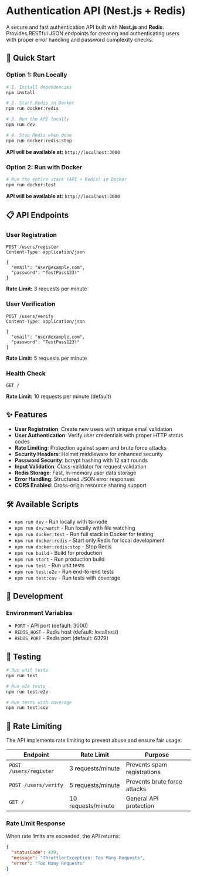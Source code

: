 # Authentication API (Nest.js + Redis)

A secure and fast authentication API built with **Nest.js** and **Redis**.  
Provides RESTful JSON endpoints for creating and authenticating users with proper error handling and password complexity checks.


## 🚀 Quick Start

### Option 1: Run Locally

```bash
# 1. Install dependencies
npm install

# 2. Start Redis in Docker
npm run docker:redis

# 3. Run the API locally
npm run dev

# 4. Stop Redis when done
npm run docker:redis:stop
```

**API will be available at:** `http://localhost:3000`

### Option 2: Run with Docker

```bash
# Run the entire stack (API + Redis) in Docker
npm run docker:test
```

**API will be available at:** `http://localhost:3000`



## 📋 API Endpoints

### User Registration
```http
POST /users/register
Content-Type: application/json

{
  "email": "user@example.com",
  "password": "TestPass123!"
}
```
**Rate Limit:** 3 requests per minute

### User Verification
```http
POST /users/verify
Content-Type: application/json

{
  "email": "user@example.com",
  "password": "TestPass123!"
}
```
**Rate Limit:** 5 requests per minute

### Health Check
```http
GET /
```
**Rate Limit:** 10 requests per minute (default)


## ✨ Features

- **User Registration**: Create new users with unique email validation
- **User Authentication**: Verify user credentials with proper HTTP status codes
- **Rate Limiting**: Protection against spam and brute force attacks
- **Security Headers**: Helmet middleware for enhanced security
- **Password Security**: bcrypt hashing with 12 salt rounds
- **Input Validation**: Class-validator for request validation
- **Redis Storage**: Fast, in-memory user data storage
- **Error Handling**: Structured JSON error responses
- **CORS Enabled**: Cross-origin resource sharing support



## 🛠️ Available Scripts

- `npm run dev` - Run locally with ts-node
- `npm run dev:watch` - Run locally with file watching
- `npm run docker:test` - Run full stack in Docker for testing
- `npm run docker:redis` - Start only Redis for local development
- `npm run docker:redis:stop` - Stop Redis
- `npm run build` - Build for production
- `npm run start` - Run production build
- `npm run test` - Run unit tests
- `npm run test:e2e` - Run end-to-end tests
- `npm run test:cov` - Run tests with coverage  


## 🔧 Development

### Environment Variables
- `PORT` - API port (default: 3000)
- `REDIS_HOST` - Redis host (default: localhost)
- `REDIS_PORT` - Redis port (default: 6379)


## 🧪 Testing

```bash
# Run unit tests
npm run test

# Run e2e tests
npm run test:e2e

# Run tests with coverage
npm run test:cov
```

## 🚦 Rate Limiting

The API implements rate limiting to prevent abuse and ensure fair usage:

| Endpoint | Rate Limit | Purpose |
|----------|------------|---------|
| `POST /users/register` | 3 requests/minute | Prevents spam registrations |
| `POST /users/verify` | 5 requests/minute | Prevents brute force attacks |
| `GET /` | 10 requests/minute | General API protection |

### Rate Limit Response
When rate limits are exceeded, the API returns:
```json
{
  "statusCode": 429,
  "message": "ThrottlerException: Too Many Requests",
  "error": "Too Many Requests"
}
```
